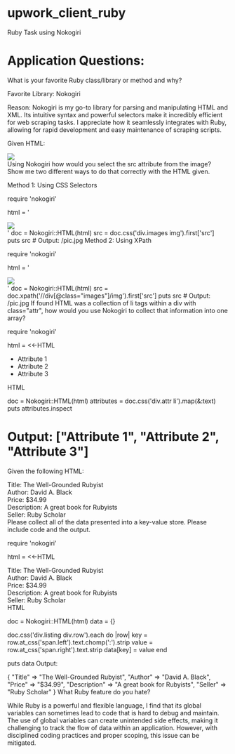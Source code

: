 # upwork_client_ruby
Ruby Task using Nokogiri
# Application Questions:
What is your favorite Ruby class/library or method and why?

Favorite Library: Nokogiri

Reason: Nokogiri is my go-to library for parsing and manipulating HTML and XML. Its intuitive syntax and powerful selectors make it incredibly efficient for web scraping tasks. I appreciate how it seamlessly integrates with Ruby, allowing for rapid development and easy maintenance of scraping scripts.

Given HTML: <div class="images"><img src="/pic.jpg"></div> Using Nokogiri how would you select the src attribute from the image? Show me two different ways to do that correctly with the HTML given.

Method 1: Using CSS Selectors


require 'nokogiri'

html = '<div class="images"><img src="/pic.jpg"></div>'
doc = Nokogiri::HTML(html)
src = doc.css('div.images img').first['src']
puts src  # Output: /pic.jpg
Method 2: Using XPath


require 'nokogiri'

html = '<div class="images"><img src="/pic.jpg"></div>'
doc = Nokogiri::HTML(html)
src = doc.xpath('//div[@class="images"]/img').first['src']
puts src  # Output: /pic.jpg
If found HTML was a collection of li tags within a div with class="attr", how would you use Nokogiri to collect that information into one array?


require 'nokogiri'

html = <<-HTML
<div class="attr">
  <ul>
    <li>Attribute 1</li>
    <li>Attribute 2</li>
    <li>Attribute 3</li>
  </ul>
</div>
HTML

doc = Nokogiri::HTML(html)
attributes = doc.css('div.attr li').map(&:text)
puts attributes.inspect
# Output: ["Attribute 1", "Attribute 2", "Attribute 3"]
Given the following HTML:

<div class="listing">
  <div class="row">
    <span class="left">Title:</span>
    <span class="right">The Well-Grounded Rubyist</span>
  </div>
  <div class="row">
    <span class="left">Author:</span>
    <span class="right">David A. Black</span>
  </div>
  <div class="row">
    <span class="left">Price:</span>
    <span class="right">$34.99</span>
  </div>
  <div class="row">
    <span class="left">Description:</span>
    <span class="right">A great book for Rubyists</span>
  </div>
  <div class="row">
    <span class="left">Seller:</span>
    <span class="right">Ruby Scholar</span>
  </div>
</div>
Please collect all of the data presented into a key-value store. Please include code and the output.


require 'nokogiri'

html = <<-HTML
<div class="listing">
  <div class="row">
    <span class="left">Title:</span>
    <span class="right">The Well-Grounded Rubyist</span>
  </div>
  <div class="row">
    <span class="left">Author:</span>
    <span class="right">David A. Black</span>
  </div>
  <div class="row">
    <span class="left">Price:</span>
    <span class="right">$34.99</span>
  </div>
  <div class="row">
    <span class="left">Description:</span>
    <span class="right">A great book for Rubyists</span>
  </div>
  <div class="row">
    <span class="left">Seller:</span>
    <span class="right">Ruby Scholar</span>
  </div>
</div>
HTML

doc = Nokogiri::HTML(html)
data = {}

doc.css('div.listing div.row').each do |row|
  key = row.at_css('span.left').text.chomp(':').strip
  value = row.at_css('span.right').text.strip
  data[key] = value
end

puts data
Output:


{
  "Title" => "The Well-Grounded Rubyist",
  "Author" => "David A. Black",
  "Price" => "$34.99",
  "Description" => "A great book for Rubyists",
  "Seller" => "Ruby Scholar"
}
What Ruby feature do you hate?

While Ruby is a powerful and flexible language, I find that its global variables can sometimes lead to code that is hard to debug and maintain. The use of global variables can create unintended side effects, making it challenging to track the flow of data within an application. However, with disciplined coding practices and proper scoping, this issue can be mitigated.
